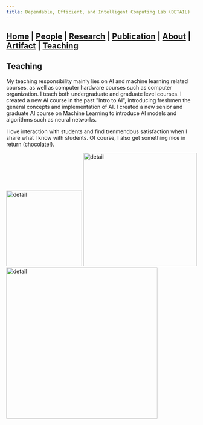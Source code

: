 ```yaml
---
title: Dependable, Efficient, and Intelligent Computing Lab (DETAIL)
---
```

## [Home](./) | [People](./people) | [Research](./research) | [Publication](./publication) | [About](./about) | [Artifact](./artifact) | [**Teaching**](./teaching)

## Teaching
My teaching responsibility mainly lies on AI and machine learning related courses, as well as computer hardware courses such as computer organization. I teach both undergraduate and graduate level courses. I created a new AI course in the past "Intro to AI", introducing freshmen the general concepts and implementation of AI. I created a new senior and graduate AI course on Machine Learning to introduce AI models and algorithms such as neural networks. 

I love interaction with students and find trenmendous satisfaction when I share what I know with students. Of course, I also get something nice in return (chocolate!). 

<img src="../asset/teaching_1.PNG" alt="detail" width="200">
<img src="../asset/teaching_2.JPG" alt="detail" width="300">
<img src="../asset/teaching_3.png" alt="detail" width="400">

